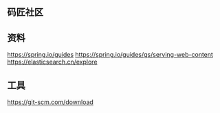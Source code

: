 ## 码匠社区

## 资料
https://spring.io/guides
https://spring.io/guides/gs/serving-web-content
https://elasticsearch.cn/explore

## 工具
https://git-scm.com/download
